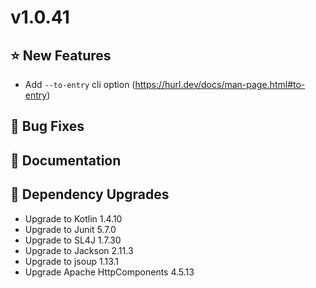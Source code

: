 # v1.0.41

## ⭐ New Features

- Add `--to-entry` cli option (<https://hurl.dev/docs/man-page.html#to-entry>)

## 🐞 Bug Fixes

## 📔 Documentation

## 🔨 Dependency Upgrades

- Upgrade to Kotlin 1.4.10
- Upgrade to Junit 5.7.0
- Upgrade to SL4J 1.7.30
- Upgrade to Jackson 2.11.3
- Upgrade to jsoup 1.13.1
- Upgrade Apache HttpComponents 4.5.13 